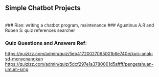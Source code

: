 ## Simple Chatbot Projects 
</br>
### Rian: writing a chatbot program, maintenance
### Agustinus A.R and Ruben S: quiz references searcher

### Quiz Questions and Answers Ref:
https://quizizz.com/admin/quiz/5eb41720027065001b6e740e/kuis-anak-sd-menyenangkan
https://quizizz.com/admin/quiz/5dcf297e1a3780001d5affff/pengetahuan-umum-smp
